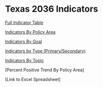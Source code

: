 # Texas 2036 Indicators

[Full Indicator Table](./indicator_table.html)

[Indicators By Policy Area](./area_table.html)

[Indicators By Goal](./goal_table.html)

[Indicators by Type (Primary/Secondary)](./primary_table.html)

[Indicators By Topic](./topic_table.html)

[Percent Positive Trend By Policy Area]

[Link to Excel Spreadsheet]

